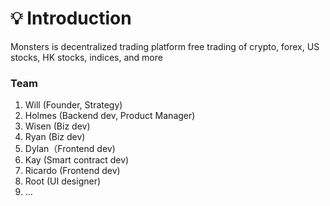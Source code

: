 # 💡 Introduction

Monsters is decentralized trading platform free trading of crypto, forex, US stocks, HK stocks, indices, and more

### Team

1. Will (Founder, Strategy)
2. Holmes (Backend dev, Product Manager)
3. Wisen (Biz dev)
4. Ryan (Biz dev)
5. Dylan（Frontend dev)
6. Kay (Smart contract dev)
7. Ricardo (Frontend dev)
8. Root (UI designer)
9. ...



